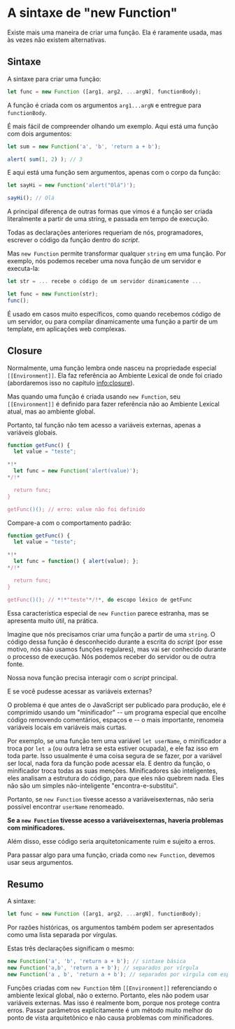 
# A sintaxe de "new Function"

Existe mais uma maneira de criar uma função. Ela é raramente usada, mas às vezes não existem alternativas.

## Sintaxe

A sintaxe para criar uma função:

```js
let func = new Function ([arg1, arg2, ...argN], functionBody);
```

A função é criada com os argumentos `arg1...argN` e entregue para `functionBody`.

É mais fácil de compreender olhando um exemplo. Aqui está uma função com dois argumentos:

```js run
let sum = new Function('a', 'b', 'return a + b');

alert( sum(1, 2) ); // 3
```

E aqui está uma função sem argumentos, apenas com o corpo da função:

```js run
let sayHi = new Function('alert("Olá")');

sayHi(); // Olá
```

A principal diferença de outras formas que vimos é a função ser criada literalmente a partir de uma string, e passada em tempo de execução.

Todas as declarações anteriores requeriam de nós, programadores, escrever o código da função dentro do *script*.

Mas `new Function` permite transformar qualquer `string` em uma função. Por exemplo, nós podemos receber uma nova função de um servidor e executa-la:

```js
let str = ... recebe o código de um servidor dinamicamente ...

let func = new Function(str);
func();
```

É usado em casos muito específicos, como quando recebemos código de um servidor, ou para compilar dinamicamente uma função a partir de um template, em aplicações web complexas.

## Closure

Normalmente, uma função lembra onde nasceu na propriedade especial `[[Environment]]`. Ela faz referência ao Ambiente Lexical de onde foi criado (abordaremos isso no capítulo <info:closure>).

Mas quando uma função é criada usando `new Function`, seu `[[Environment]]` é definido para fazer referência não ao Ambiente Lexical atual, mas ao ambiente global.

Portanto, tal função não tem acesso a variáveis ​​externas, apenas a variáveis globais.

```js run
function getFunc() {
  let value = "teste";

*!*
  let func = new Function('alert(value)');
*/!*

  return func;
}

getFunc()(); // erro: value não foi definido
```

Compare-a com o comportamento padrão:

```js run
function getFunc() {
  let value = "teste";

*!*
  let func = function() { alert(value); };
*/!*

  return func;
}

getFunc()(); // *!*"teste"*/!*, do escopo léxico de getFunc
```

Essa característica especial de `new Function` parece estranha, mas se apresenta muito útil, na prática.

Imagine que nós precisamos criar uma função a partir de uma `string`. O código dessa função é desconhecido durante a escrita do *script* (por esse motivo, nós não usamos funções regulares), mas vai ser conhecido durante o processo de execução. Nós podemos receber do servidor ou de outra fonte.

Nossa nova função precisa interagir com o *script* principal.

E se você pudesse acessar as variáveis ​​externas?

O problema é que antes de o JavaScript ser publicado para produção, ele é comprimido usando um "minificador" -- um programa especial que encolhe código removendo comentários, espaços e -- o mais importante, renomeia variáveis locais em variáveis mais curtas.

Por exemplo, se uma função tem uma variável `let userName`, o minificador a troca por `let a` (ou outra letra se esta estiver ocupada), e ele faz isso em toda parte. Isso usualmente é uma coisa segura de se fazer, por a variável ser local, nada fora da função pode acessar ela. E dentro da função, o minificador troca todas as suas menções. Minificadores são inteligentes, eles analisam a estrutura do código, para que eles não quebrem nada. Eles não são um simples não-inteligente "encontra-e-substitui".

Portanto, se `new Function` tivesse acesso a variáveis ​​externas, não seria possível encontrar `userName` renomeado.

**Se a `new Function` tivesse acesso a variáveis ​​externas, haveria problemas com minificadores.**

Além disso, esse código seria arquitetonicamente ruim e sujeito a erros.

Para passar algo para uma função, criada como `new Function`, devemos usar seus argumentos.

## Resumo

A sintaxe:

```js
let func = new Function ([arg1, arg2, ...argN], functionBody);
```

Por razões históricas, os argumentos também podem ser apresentados como uma lista separada por vírgulas.

Estas três declarações significam o mesmo:

```js
new Function('a', 'b', 'return a + b'); // sintaxe básica
new Function('a,b', 'return a + b'); // separados por vírgula
new Function('a , b', 'return a + b'); // separados por vírgula com espaços
```

Funções criadas com `new Function` têm `[[Environment]]` referenciando o ambiente lexical global, não o externo. Portanto, eles não podem usar variáveis ​​externas. Mas isso é realmente bom, porque nos protege contra erros. Passar parâmetros explicitamente é um método muito melhor do ponto de vista arquitetônico e não causa problemas com minificadores.
